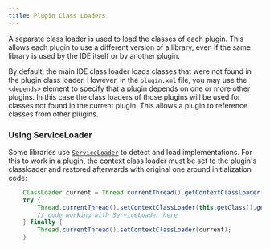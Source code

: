```yaml
---
title: Plugin Class Loaders
---
```

<!-- Copyright 2000-2020 JetBrains s.r.o. and other contributors. Use of this source code is governed by the Apache 2.0 license that can be found in the LICENSE file. -->

A separate class loader is used to load the classes of each plugin. This allows each plugin to use a different version of a library, even if the same library is used by the IDE itself or by another plugin.

By default, the main IDE class loader loads classes that were not found in the plugin class loader. However, in the `plugin.xml` file, you may use the `<depends>` element to specify that a [plugin depends](plugin_class_loaders.md) on one or more other plugins. In this case the class loaders of those plugins will be used for classes not found in the current plugin. This allows a plugin to reference classes from other plugins.

### Using ServiceLoader
Some libraries use [`ServiceLoader`](https://docs.oracle.com/javase/8/docs/api/index.html?java/util/ServiceLoader.html) to detect and load implementations.
For this to work in a plugin, the context class loader must be set to the plugin's classloader and restored afterwards with original one around initialization code:

```java
    ClassLoader current = Thread.currentThread().getContextClassLoader();
    try {
        Thread.currentThread().setContextClassLoader(this.getClass().getClassLoader());
        // code working with ServiceLoader here
    } finally {
        Thread.currentThread().setContextClassLoader(current);
    }
```
